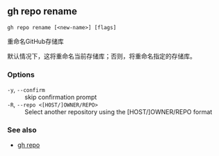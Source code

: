 

## gh repo rename

```
gh repo rename [<new-name>] [flags]
```

重命名GitHub存储库

默认情况下，这将重命名当前存储库；否则，将重命名指定的存储库。

### Options

<dl class="flags">
	<dt><code>-y</code>, <code>--confirm</code></dt>
	<dd>skip confirmation prompt</dd>

<dt><code>-R</code>, <code>--repo &lt;[HOST/]OWNER/REPO&gt;</code></dt>
<dd>Select another repository using the [HOST/]OWNER/REPO format</dd>

</dl>

### See also

-   [gh repo](./gh_repo)
